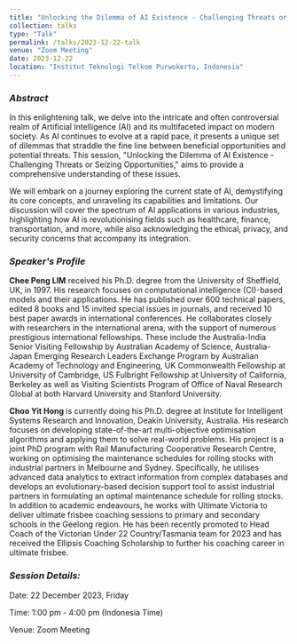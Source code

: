 ```yaml
---
title: "Unlocking the Dilemma of AI Existence - Challenging Threats or Seizing Opportunities"
collection: talks
type: "Talk"
permalink: /talks/2023-12-22-talk
venue: "Zoom Meeting"
date: 2023-12-22
location: "Institut Teknologi Telkom Purwokerto, Indonesia"
---
```


### *Abstract*
In this enlightening talk, we delve into the intricate and often controversial realm of Artificial Intelligence (AI) and its multifaceted impact on modern society. As AI continues to evolve at a rapid pace, it presents a unique set of dilemmas that straddle the fine line between beneficial opportunities and potential threats. This session, "Unlocking the Dilemma of AI Existence - Challenging Threats or Seizing Opportunities," aims to provide a comprehensive understanding of these issues.

We will embark on a journey exploring the current state of AI, demystifying its core concepts, and unraveling its capabilities and limitations. Our discussion will cover the spectrum of AI applications in various industries, highlighting how AI is revolutionising fields such as healthcare, finance, transportation, and more, while also acknowledging the ethical, privacy, and security concerns that accompany its integration.

### *Speaker's Profile*
**Chee Peng LIM** received his Ph.D. degree from the University of Sheffield, UK, in 1997.  His research focuses on computational intelligence (CI)-based models and their applications.  He has published over 600 technical papers, edited 8 books and 15 invited special issues in journals, and received 10 best paper awards in international conferences.  He collaborates closely with researchers in the international arena, with the support of numerous prestigious international fellowships. These include the Australia-India Senior Visiting Fellowship by Australian Academy of Science, Australia-Japan Emerging Research Leaders Exchange Program by Australian Academy of Technology and Engineering, UK Commonwealth Fellowship at University of Cambridge, US Fulbright Fellowship at University of California, Berkeley as well as Visiting Scientists Program of Office of Naval Research Global at both Harvard University and Stanford University. 

**Choo Yit Hong** is currently doing his Ph.D. degree at Institute for Intelligent Systems Research and Innovation, Deakin University, Australia.  His research focuses on developing state-of-the-art multi-objective optimisation algorithms and applying them to solve real-world problems. His project is a joint PhD program with Rail Manufacturing Cooperative Research Centre, working on optimising the maintenance schedules for rolling stocks with industrial partners in Melbourne and Sydney.  Specifically, he utilises advanced data analytics to extract information from complex databases and develops an evolutionary-based decision support tool to assist industrial partners in formulating an optimal maintenance schedule for rolling stocks. In addition to academic endeavours, he works with Ultimate Victoria to deliver ultimate frisbee coaching sessions to primary and secondary schools in the Geelong region. He has been recently promoted to Head Coach of the Victorian Under 22 Country/Tasmania team for 2023 and has received the Ellipsis Coaching Scholarship to further his coaching career in ultimate frisbee.

### *Session Details:*
Date: 22 December 2023, Friday

Time: 1:00 pm - 4:00 pm (Indonesia Time)

Venue: Zoom Meeting